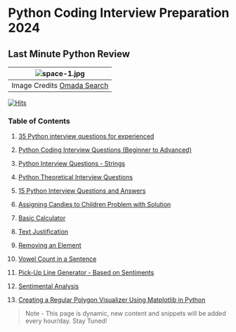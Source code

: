 # Python Coding Interview Preparation 2024
## Last Minute Python Review
| ![space-1.jpg](https://www.omadasearch.com/wp-content/uploads/2020/03/Interview.png) | 
|:--:| 
| Image Credits [Omada Search](https://www.google.com/url?sa=i&url=https%3A%2F%2Fwww.omadasearch.com%2F2020%2F03%2F7-interview-questions-to-help-determine-the-best-candidate%2F&psig=AOvVaw3IMwK6o41H_A9XbVmeV72D&ust=1649477361590000&source=images&cd=vfe&ved=0CAsQjhxqFwoTCIDshZfMg_cCFQAAAAAdAAAAABAX) |

[![Hits](https://hits.seeyoufarm.com/api/count/incr/badge.svg?url=https%3A%2F%2Fgithub.com%2FTanu-N-Prabhu%2FPython%2Ftree%2Fmaster%2FPython%2520Coding%2520Interview%2520Prep&count_bg=%2379C83D&title_bg=%23555555&icon=&icon_color=%23E7E7E7&title=hits&edge_flat=false)](https://hits.seeyoufarm.com)

### Table of Contents

1. [35 Python interview questions for experienced](https://github.com/Tanu-N-Prabhu/Python/blob/master/Python%20Coding%20Interview%20Prep/35%20Python%20interview%20questions%20for%20experienced.md)

2. [Python Coding Interview Questions (Beginner to Advanced)](https://github.com/Tanu-N-Prabhu/Python/blob/master/Python%20Coding%20Interview%20Prep/Python%20Coding%20Interview%20Questions%20(Beginner%20to%20Advanced).md)

3. [Python Interview Questions - Strings](https://github.com/Tanu-N-Prabhu/Python/blob/master/Python%20Coding%20Interview%20Prep/Python_Interview_Questions_and_Answers_Strings.md)

4. [Python Theoretical Interview Questions](https://github.com/Tanu-N-Prabhu/Python/blob/master/Python%20Coding%20Interview%20Prep/Python_Theoritical_Interview_Questions.md)


5. [15 Python Interview Questions and Answers](https://github.com/Tanu-N-Prabhu/Python/blob/master/Python%20Coding%20Interview%20Prep/15_Python_Interview_Questions_and_Answers.md)

6. [Assigning Candies to Children Problem with Solution](https://github.com/Tanu-N-Prabhu/Python/blob/master/Python%20Coding%20Interview%20Prep/Children_with_candy.ipynb)

7. [Basic Calculator](https://github.com/Tanu-N-Prabhu/Python/blob/master/Python%20Coding%20Interview%20Prep/Basic_calculator.ipynb)

8. [Text Justification](https://github.com/Tanu-N-Prabhu/Python/blob/master/Python%20Coding%20Interview%20Prep/Text_Justification.ipynb)

9. [Removing an Element](https://github.com/Tanu-N-Prabhu/Python/blob/master/Python%20Coding%20Interview%20Prep/Remove_Element.ipynb)

10. [Vowel Count in a Sentence](https://github.com/Tanu-N-Prabhu/Python/blob/master/Python%20Coding%20Interview%20Prep/Vowel_Count.ipynb)

11. [Pick-Up Line Generator - Based on Sentiments](https://github.com/Tanu-N-Prabhu/Python/blob/master/Python%20Coding%20Interview%20Prep/pick_up_line_generator_sentiments.ipynb)

12. [Sentimental Analysis](https://github.com/Tanu-N-Prabhu/Python/blob/master/Python%20Coding%20Interview%20Prep/Sentimental_Analysis.ipynb)

13. [Creating a Regular Polygon Visualizer Using Matplotlib in Python](https://github.com/Tanu-N-Prabhu/Python/blob/master/Python%20Coding%20Interview%20Prep/Draw_polygon.ipynb)









> Note - This page is dynamic, new content and snippets will be added every hour/day. Stay Tuned!
